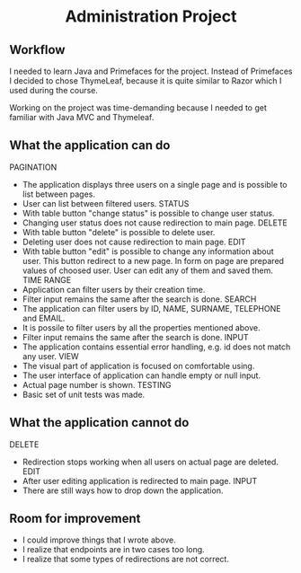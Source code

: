 <div align="center">  </div>
<span align="center"> <h1> Administration Project </h1> </span>



## Workflow
I needed to learn Java and Primefaces for the project. Instead of Primefaces I decided to chose ThymeLeaf, 
because it is quite similar to Razor which I used during the course.

Working on the project was time-demanding because I needed to get familiar with Java MVC and Thymeleaf.


## What the application can do

PAGINATION
- The application displays three users on a single page and is possible to list between pages.
- User can list between filtered users.
STATUS
- With table button "change status" is possible to change user status.
- Changing user status does not cause redirection to main page.
DELETE
- With table button "delete" is possible to delete user.
- Deleting user does not cause redirection to main page.
EDIT
- With table button "edit" is possible to change any information about user. This button redirect to a new page. In form on page are prepared values of choosed user. User can edit any of them and saved them.
TIME RANGE
- Application can filter users by their creation time.
- Filter input remains the same after the search is done.
SEARCH
- The application can filter users by ID, NAME, SURNAME, TELEPHONE and EMAIL. 
- It is possile to filter users by all the properties mentioned above.
- Filter input remains the same after the search is done.
INPUT 
- The application contains essential error handling, e.g. id does not match any user.
VIEW
- The visual part of application is focused on comfortable using.
- The user interface of application can handle empty or null input.
- Actual page number is shown.
TESTING
- Basic set of unit tests was made.


## What the application cannot do

DELETE
- Redirection stops working when all users on actual page are deleted.
EDIT
- After user editing application is redirected to main page.
INPUT
- There are still ways how to drop down the application.

## Room for improvement
- I could improve things that I wrote above.
- I realize that endpoints are in two cases too long.
- I realize that some types of redirections are not correct.

